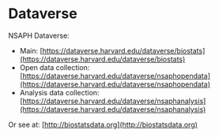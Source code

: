 # Dataverse

NSAPH Dataverse:

- Main: [https://dataverse.harvard.edu/dataverse/biostats](https://dataverse.harvard.edu/dataverse/biostats)
- Open data collection: [https://dataverse.harvard.edu/dataverse/nsaphopendata](https://dataverse.harvard.edu/dataverse/nsaphopendata)
- Analysis data collection: [https://dataverse.harvard.edu/dataverse/nsaphanalysis](https://dataverse.harvard.edu/dataverse/nsaphanalysis)

Or see at: [http://biostatsdata.org](http://biostatsdata.org)

